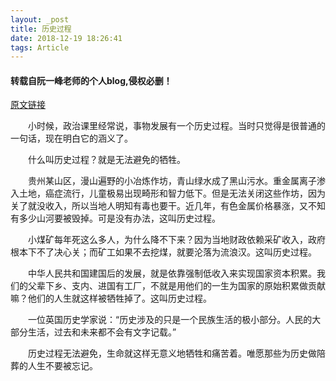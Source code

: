 ```yaml
---
layout: _post
title: 历史过程
date: 2018-12-19 18:26:41
tags: Article
---
```



#### 转载自阮一峰老师的个人blog,侵权必删！
[原文链接](http://www.ruanyifeng.com/road/2006/2006-02-18-history-process.html)

　　小时候，政治课里经常说，事物发展有一个历史过程。当时只觉得是很普通的一句话，现在明白它的涵义了。

　　什么叫历史过程？就是无法避免的牺牲。

　　贵州某山区，漫山遍野的小冶炼作坊，青山绿水成了黑山污水。重金属离子渗入土地，癌症流行，儿童极易出现畸形和智力低下。但是无法关闭这些作坊，因为关了就没收入，所以当地人明知有毒也要干。近几年，有色金属价格暴涨，又不知有多少山河要被毁掉。可是没有办法，这叫历史过程。

　　小煤矿每年死这么多人，为什么降不下来？因为当地财政依赖采矿收入，政府根本下不了决心关；而矿工如果不去挖煤，就要沦落为流浪汉。这叫历史过程。

　　中华人民共和国建国后的发展，就是依靠强制低收入来实现国家资本积累。我们的父辈下乡、支内、进国有工厂，不就是用他们的一生为国家的原始积累做贡献嘛？他们的人生就这样被牺牲掉了。这叫历史过程。

　　一位英国历史学家说：“历史涉及的只是一个民族生活的极小部分。人民的大部分生活，过去和未来都不会有文字记载。”

　　历史过程无法避免，生命就这样无意义地牺牲和痛苦着。唯愿那些为历史做陪葬的人生不要被忘记。

